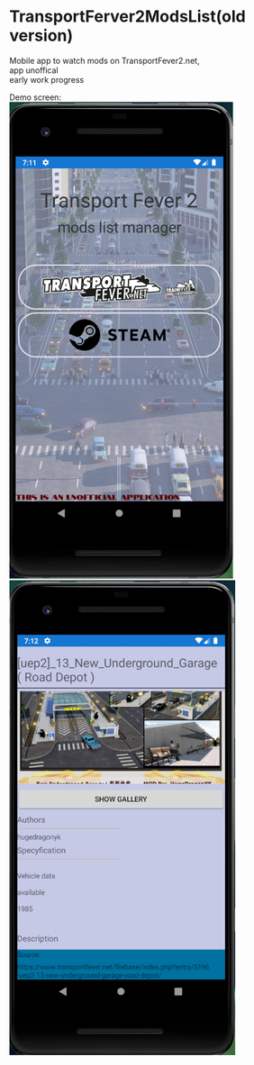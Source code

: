 # TransportFerver2ModsList(old version)
 Mobile app to watch mods on TransportFever2.net, <br /> app unoffical <br/> early work progress
 
 Demo screen: <br/>
 ![Demo Screen#1](/Screen/screen1.PNG)
 ![Demo Screen#2](/Screen/screen2.PNG)
